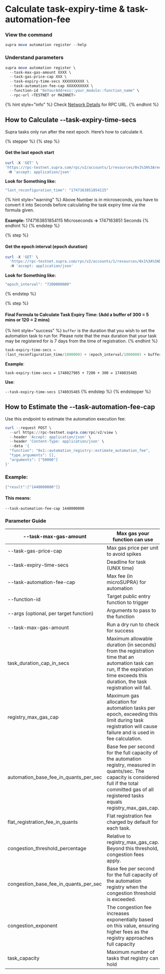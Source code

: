 # Calculate task-expiry-time & task-automation-fee

### View the command

```powershell
supra move automation register --help
```

### Understand parameters

```powershell
supra move automation register \
  --task-max-gas-amount XXXX \
  --task-gas-price-cap XXX \
  --task-expiry-time-secs XXXXXXXXXX \
  --task-automation-fee-cap XXXXXXXXXX \
  --function-id "0xYourAddress::your_module::function_name" \
  --rpc-url <TESTNET or MAINNET>
```

{% hint style="info" %}
Check [Network Details](https://docs.supra.com/network/move/network-information) for RPC URL.
{% endhint %}

## How to Calculate --task-expiry-time-secs

Supra tasks only run after the next epoch. Here’s how to calculate it.

{% stepper %}
{% step %}
#### Get the last epoch start

```powershell
curl -X 'GET' \
'https://rpc-testnet.supra.com/rpc/v2/accounts/1/resources/0x1%3A%3Areconfiguration%3A%3AConfiguration' \
 -H 'accept: application/json'
```

**Look for Something like:**

```powershell
"last_reconfiguration_time": "1747163851854115"
```

{% hint style="warning" %}
Above Number is in microseconds, you have to convert it into Seconds before calculating the task expiry time via the formula given.\
\
**Example:**  1747163851854115 Microseconds **->** 1747163851 Seconds
{% endhint %}
{% endstep %}

{% step %}
#### Get the epoch interval (epoch duration)

```powershell
curl -X 'GET' \
  'https://rpc-testnet.supra.com/rpc/v2/accounts/1/resources/0x1%3A%3Ablock%3A%3ABlockResource' \
  -H 'accept: application/json'
```

**Look for Something like:**

```powershell
"epoch_interval": "7200000000"
```
{% endstep %}

{% step %}
#### Final Formula to Calculate Task Expiry Time: (Add a buffer of 300 = 5 mins or 120 = 2 mins)

{% hint style="success" %}
`buffer` is the duration that you wish to set the automation task to run for. Please note that the max duration that your task may be registered for is 7 days from the time of registration.
{% endhint %}

```powershell
task-expiry-time-secs = 
(last_reconfiguration_time/1000000) + (epoch_interval/1000000) + buffer
```

**Example**:

```
task-expiry-time-secs = 1748027985 + 7200 + 300 = 1748035485
```

**Use**:

`--task-expiry-time-secs 1748035485`
{% endstep %}
{% endstepper %}

## How to Estimate the --task-automation-fee-cap

Use this endpoint to estimate the automation execution fee:

```powershell
curl --request POST \
  --url https://rpc-testnet.supra.com/rpc/v2/view \
  --header 'Accept: application/json' \
  --header 'Content-Type: application/json' \
  --data '{
  "function": "0x1::automation_registry::estimate_automation_fee",
  "type_arguments": [],
  "arguments": ["50000"]
}'
```

### Example:

```powershell
{"result":["1440000000"]}
```

#### This means:

`--task-automation-fee-cap 1440000000`

### Parameter Guide

| --task-max-gas-amount                       | Max gas your function can use                                                                                                                                                                                    |
| ------------------------------------------- | ---------------------------------------------------------------------------------------------------------------------------------------------------------------------------------------------------------------- |
| --task-gas-price-cap                        | Max gas price per unit to avoid spikes                                                                                                                                                                           |
| --task-expiry-time-secs                     | Deadline for task (UNIX time)                                                                                                                                                                                    |
| --task-automation-fee-cap                   | Max fee (in microSUPRA) for automation                                                                                                                                                                           |
| --function-id                               | Target public entry function to trigger                                                                                                                                                                          |
| --args (optional, per target function)      | Arguments to pass to the function                                                                                                                                                                                |
| --task-max-gas-amount                       | Run a dry run to check for success                                                                                                                                                                               |
| task\_duration\_cap\_in\_secs               | Maximum allowable duration (in seconds) from the registration time that an automation task can run, If the expiration time exceeds this duration, the task registration will fail.                               |
| registry\_max\_gas\_cap                     | Maximum gas allocation for automation tasks per epoch, exceeding this limit during task registration will cause failure and is used in fee calculation.                                                          |
| automation\_base\_fee\_in\_quants\_per\_sec | Base fee per second for the full capacity of the automation registry, measured in quants/sec. The capacity is considered full if the total committed gas of all registered tasks equals registry\_max\_gas\_cap. |
| flat\_registration\_fee\_in\_quants         | Flat registration fee charged by default for each task.                                                                                                                                                          |
| congestion\_threshold\_percentage           | Relative to registry\_max\_gas\_cap. Beyond this threshold, congestion fees apply.                                                                                                                               |
| congestion\_base\_fee\_in\_quants\_per\_sec | Base fee per second for the full capacity of the automation registry when the congestion threshold is exceeded.                                                                                                  |
| congestion\_exponent                        | The congestion fee increases exponentially based on this value, ensuring higher fees as the registry approaches full capacity                                                                                    |
| task\_capacity                              | Maximum number of tasks that registry can hold                                                                                                                                                                   |
